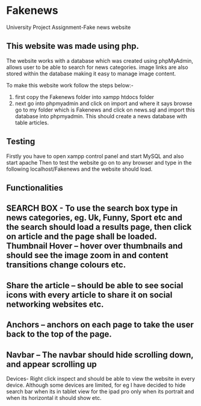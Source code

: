 # Fakenews
University Project Assignment-Fake news website

This website was made using php.
--------------------------------------------------------------------------------------------------------------------------
The website works with a database which was created using phpMyAdmin, allows user to be able to search for news categories.
image links are also stored within the database making it easy to manage image content.

To make this website work follow the steps below:-
1.	first copy the Fakenews folder  into xampp htdocs folder 
2.	next go into phpmyadmin and click on import and where it says browse go to my folder which is Fakenews and click on news.sql and import this database into phpmyadmin.  This should create a news database with table articles. 


Testing
------------------
Firstly you have to open xampp control panel and start MySQL and also start apache 
Then to test the website go on to any browser and type in the following 
localhost/Fakenews and the website should load.

Functionalities
--------------------
SEARCH BOX - To use the search box type in news categories, eg. Uk, Funny, Sport etc and the search should load a results page, then click on article and the page shall be loaded.
Thumbnail Hover – hover over thumbnails and should see the image zoom in and content transitions  change colours etc.
---------------------------------------------------------------------------------------------
Share the article – should be able to see social icons with every article to share it on social networking websites etc.
---------------------------------------------------------------------------------------------------------------------
Anchors – anchors on each page to take the user back to the top of the page.
-------------------------------------------------------------------------------------------------------------------------
Navbar – The navbar should hide scrolling down, and appear scrolling up
------
Devices- Right click inspect and should be able to view the website in every device.  Although some devices are limited, for eg I have decided to hide search bar when its in tablet view for the ipad pro only when its portrait and when its horizontal it should show etc.

